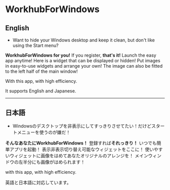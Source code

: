 # WorkhubForWindows
## English
- Want to hide your Windows desktop and keep it clean, but don't like using the Start menu?

**WorkhubForWindows for you!**
If you register, **that's it!** Launch the easy app anytime!
Here is a widget that can be displayed or hidden!
Put images in easy-to-use widgets and arrange your own!
The image can also be fitted to the left half of the main window!

With this app, with high efficiency.

It supports English and Japanese.

**********
## 日本語
- Windowsのデスクトップを非表示にしてすっきりさせてたい！だけどスタートメニューを使うのが嫌だ！

**そんなあなたにWorkhubForWindows！**
登録すれば**それっきり！** いつでも簡単アプリを起動！
表示非表示切り替え可能なウィジェットをここに！
使いやすいウィジェットに画像をはめてあなたオリジナルのアレンジを！
メインウィンドウの左半分にも画像がはめられます！

with this app, with high efficiency.

英語と日本語に対応しています。
